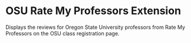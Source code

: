 # OSU Rate My Professors Extension

Displays the reviews for Oregon State University professors from Rate My Professors on the OSU class registration page.

